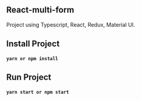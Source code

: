 ## React-multi-form

Project using Typescript, React, Redux, Material UI.

## Install Project
#### `yarn or npm install`

## Run Project
#### `yarn start or npm start`
